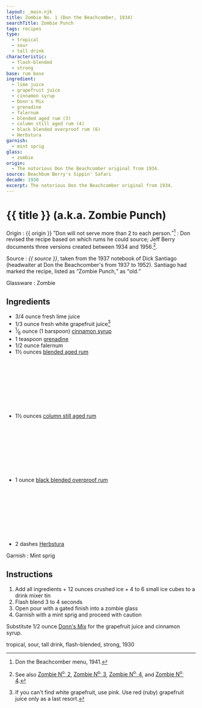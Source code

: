 ```yaml
---
layout: _main.njk
title: Zombie No. 1 (Don the Beachcomber, 1934)
searchTitle: Zombie Punch
tags: recipes
type:
  - tropical
  - sour
  - tall drink
characteristic:
  - flash-blended
  - strong
base: rum base
ingredient:
  - lime juice
  - grapefruit juice
  - cinnamon syrup
  - Donn's Mix
  - grenadine
  - falernum
  - blended aged rum (3)
  - column still aged rum (4)
  - black blended overproof rum (6)
  - Herbstura
garnish:
  - mint sprig
glass:
  - zombie
origin:
  - The notorious Don the Beachcomber original from 1934.
source: Beachbum Berry's Sippin' Safari
decade: 1930
excerpt: The notorious Don the Beachcomber original from 1934.
---
```


<!-- markdownlint-disable MD025 -->
# {{ title }} (a.k.a. Zombie Punch)
<!-- markdownlint-disable MD025 -->

<div class="dd-add-space">

  Origin
    : {{ origin }} <q>Don will not serve more than 2 to each person.</q>[^1]
    : Don revised the recipe based on which rums he could source; Jeff Berry documents three versions created between 1934 and 1956.[^2].

  Source
    : <cite><span data-pagefind-filter="Source">{{ source }}</span></cite>, taken from the 1937 notebook of Dick Santiago (headwaiter at Don the Beachcomber's from 1937 to 1952). Santiago had marked the recipe, listed as <q>Zombie Punch,</q> as <q>old.</q>

  Glassware
    : <span data-pagefind-filter="Glassware">Zombie</span>

</div>

[^1]: Don the Beachcomber menu, 1941.
[^2]: See also [Zombie N<sup>o.</sup> 2](/recipes/zombie-2-trader-vics-1947/), [Zombie N<sup>o.</sup> 3](/recipes/zombie-3-donns-1950.md), [Zombie N<sup>o.</sup> 4](/recipes/zombie-4-donns-1956.md), and [Zombie N<sup>o.</sup> 4](/recipes/zombie-3-jeff-berry-hamiltons/).

## Ingredients

* 3/4 ounce fresh lime juice
* 1/3 ounce fresh white grapefruit juice[^3]
* <span class="frac"><sup>1</sup>&frasl;<sub>6</sub></span> ounce (1 barspoon) [cinnamon syrup](/mixes/cinnamon-syrup)
* 1 teaspoon [grenadine](/mixes/grenadine)
* 1/2 ounce falernum
* 1&frac12; ounces [blended aged rum](/rums/05-rum-blended-aged/)<icon-l space="1em" class="bigger" label="(3)"><span class="with-icon"><svg class="icon"><use href="/assets/images/icons/circle-3.svg#circle-3"></use></svg></span></icon-l>
* 1&frac12; ounces [column still aged rum](/rums/08-rum-column-still-aged/)<icon-l space="1em" class="bigger" label="(4)"><span class="with-icon"><svg class="icon"><use href="/assets/images/icons/circle-4.svg#circle-4"></use></svg></span></icon-l>
* 1 ounce [black blended overproof rum](/rums/12-rum-black-blended-overproof/)<icon-l space="1em" class="bigger" label="(6)"><span class="with-icon"><svg class="icon"><use href="/assets/images/icons/circle-6.svg#circle-6"></use></svg></span></icon-l>
* 2 dashes [Herbstura](/mixes/herbstura/)

[^3]: If you can't find white grapefruit, use pink. Use red (ruby) grapefruit juice only as a last resort.

Garnish
  : <span data-pagefind-filter="Garnish">Mint sprig</span>

## Instructions

1. Add all ingredients + 12 ounces crushed ice + 4 to 6 small ice cubes to a drink mixer tin
2. Flash blend 3 to 4 seconds
3. Open pour with a gated finish into a zombie glass
4. Garnish with a mint sprig and proceed with caution

<tiki-callout type="tip">

  Substitute 1/2 ounce [Donn's Mix](/mixes/donns-mix/) for the grapefruit juice and cinnamon syrup.
</tiki-callout>

<div
  class="sr-only"
  data-cat[0]="Drink"
  data-type[0]="Tropical"
  data-type[1]="Sour"
  data-type[2]="Tall drink"
  data-char[0]="Flash-blended"
  data-char[1]="Strong"
  data-base[0]="Rum/Cane spirits"
  data-ingredient[0]="Lime juice"
  data-ingredient[1]="Grapefruit juice"
  data-ingredient[2]="Cinnamon syrup"
  data-ingredient[3]="Donn’s Mix"
  data-ingredient[4]="Grenadine"
  data-ingredient[5]="Falernum"
  data-ingredient[6]="Blended aged rum [3]"
  data-ingredient[7]="Column still aged rum [4]"
  data-ingredient[8]="Black blended overproof rum [6]"
  data-ingredient[9]="Herbstura"
  data-pantry[0]="Mint sprig"
  data-juice[0]="Lime juice"
  data-juice[1]="Grapefruit juice"
  data-syrup[0]="Cinnamon syrup"
  data-syrup[1]="Grenadine"
  data-liquor[0]="Falernum"
  data-liquor[1]="Blended aged rum [3]"
  data-liquor[2]="Column still aged rum [4]"
  data-liquor[3]="Black blended overproof rum [6]"
  data-prep[0]="Donn’s Mix"
  data-prep[1]="Herbstura"
  data-origin[0]="Don the Beachcomber"
  data-origin[1]="Donn Beach"
  data-origin[2]="Ernest Raymond Gantt"
  data-decade[0]="1930"
  data-pagefind-filter="
    Category[data-cat[0]],
    Type[data-type[0]],
    Type[data-type[1]],
    Type[data-type[2]],
    Characteristic[data-char[0]],
    Characteristic[data-char[1]],
    Base[data-base[0]],
    Ingredient[data-ingredient[0]],
    Ingredient[data-ingredient[1]],
    Ingredient[data-ingredient[2]],
    Ingredient[data-ingredient[3]],
    Ingredient[data-ingredient[4]],
    Ingredient[data-ingredient[5]],
    Ingredient[data-ingredient[6]],
    Ingredient[data-ingredient[7]],
    Ingredient[data-ingredient[8]],
    Ingredient[data-ingredient[9]],
    Pantry[data-pantry[0]],
    Juice[data-juice[0]],
    Juice[data-juice[1]],
    Syrup[data-syrup[0]],
    Syrup[data-syrup[1]],
    Liquor[data-liquor[0]],
    Liquor[data-liquor[1]],
    Liquor[data-liquor[2]],
    Liquor[data-liquor[3]],
    Preparation[data-prep[0]],
    Preparation[data-prep[1]],
    Origin[data-origin[0]],
    Origin[data-origin[1]],
    Origin[data-origin[2]],
    Decade[data-decade[0]]
  "
>
</div>

<div class="keywords" aria-hidden>tropical, sour, tall drink, flash-blended, strong, 1930</div>
